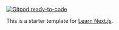 [![Gitpod ready-to-code](https://img.shields.io/badge/Gitpod-ready--to--code-blue?logo=gitpod)](https://gitpod.io/#https://github.com/anhkhuong975/nextjs-starter)

This is a starter template for [Learn Next.js](https://nextjs.org/learn).